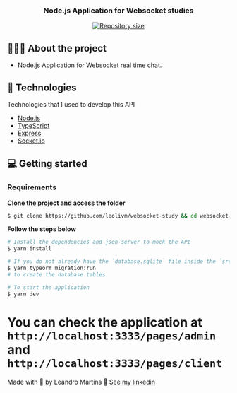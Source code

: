 <h3 align="center">
  Node.js Application for Websocket studies
</h3>

<p align="center">

  <a href="https://www.linkedin.com/in/leandro-martins-0640921a4/" target="_blank" rel="noopener noreferrer">
    <img alt="Repository size" src="https://img.shields.io/badge/made%20by-Leandro%20Martins-blueviolet">
  </a>
</p>

## 👨🏻‍💻 About the project

- Node.js Application for Websocket real time chat.

## 🚀 Technologies

Technologies that I used to develop this API

- [Node.js](https://nodejs.org/en/)
- [TypeScript](https://www.typescriptlang.org/)
- [Express](https://expressjs.com/pt-br/)
- [Socket.io](https://socket.io/)

## 💻 Getting started

### Requirements

**Clone the project and access the folder**

```bash
$ git clone https://github.com/leolivm/websocket-study && cd websocket-study
```

**Follow the steps below**

```bash
# Install the dependencies and json-server to mock the API
$ yarn install

# If you do not already have the `database.sqlite` file inside the `src/database` folder, create this file and run
$ yarn typeorm migration:run
# to create the database tables.

# To start the application
$ yarn dev
```

# You can check the application at `http://localhost:3333/pages/admin` and `http://localhost:3333/pages/client`

Made with 💜 by Leandro Martins 👋 [See my linkedin](https://www.linkedin.com/in/leandro-martins-0640921a4/)
